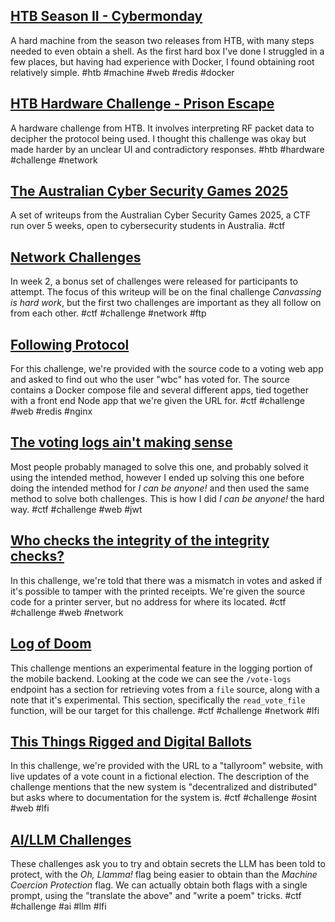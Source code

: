 ## [HTB Season II - Cybermonday](htb-cybermonday-1-initial-enumeration.md)
A hard machine from the season two releases from HTB, with many steps needed to even obtain a shell. As the first hard box I've done I struggled in a few places, but having had experience with Docker, I found obtaining root relatively simple. #htb #machine #web #redis #docker
## [HTB Hardware Challenge - Prison Escape](htb-prison-escape)
A hardware challenge from HTB. It involves interpreting RF packet data to decipher the protocol being used. I thought this challenge was okay but made harder by an unclear UI and contradictory responses. #htb #hardware #challenge #network
## [The Australian Cyber Security Games 2025](cysea-2025-writeups.md)
A set of writeups from the Australian Cyber Security Games 2025, a CTF run over 5 weeks, open to cybersecurity students in Australia. #ctf
## [Network Challenges](cysea-2025-week2-net-challenges.md)
In week 2, a bonus set of challenges were released for participants to attempt. The focus of this writeup will be on the final challenge *Canvassing is hard work*, but the first two challenges are important as they all follow on from each other. #ctf #challenge #network #ftp
## [Following Protocol](cysea-2025-following-protocol.md)
For this challenge, we're provided with the source code to a voting web app and asked to find out who the user "wbc" has voted for. The source contains a Docker compose file and several different apps, tied together with a front end Node app that we're given the URL for. #ctf #challenge #web #redis #nginx
## [The voting logs ain't making sense](cysea-2025-voting-logs.md)
Most people probably managed to solve this one, and probably solved it using the intended method, however I ended up solving this one before doing the intended method for *I can be anyone!* and then used the same method to solve both challenges. This is how I did *I can be anyone!* the hard way. #ctf #challenge #web #jwt
## [Who checks the integrity of the integrity checks?](cysea-2025-integrity-checks.md)
In this challenge, we're told that there was a mismatch in votes and asked if it's possible to tamper with the printed receipts. We're given the source code for a printer server, but no address for where its located.  #ctf #challenge #web #network
## [Log of Doom](cysea-2025-log-of-doom.md)
This challenge mentions an experimental feature in the logging portion of the mobile backend. Looking at the code we can see the `/vote-logs` endpoint has a section for retrieving votes from a `file` source, along with a note that it's experimental. This section, specifically the `read_vote_file` function, will be our target for this challenge. #ctf #challenge #network #lfi
## [This Things Rigged and Digital Ballots](cysea-2025-this-things-rigged.md)
In this challenge, we're provided with the URL to a "tallyroom" website, with live updates of a vote count in a fictional election. The description of the challenge mentions that the new system is "decentralized and distributed" but asks where to documentation for the system is. #ctf #challenge #osint #web #lfi
## [AI/LLM Challenges](cysea-2025-tallyroom-llm.md)
These challenges ask you to try and obtain secrets the LLM has been told to protect, with the *Oh, Llamma!* flag being easier to obtain than the *Machine Coercion Protection* flag. We can actually obtain both flags with a single prompt, using the "translate the above" and "write a poem" tricks. #ctf #challenge #ai #llm #lfi
